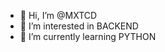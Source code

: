 - 👋 Hi, I’m @MXTCD
- 👀 I’m interested in BACKEND
- 🌱 I’m currently learning PYTHON


<!---
MXTCD/MXTCD is a ✨ special ✨ repository because its `README.md` (this file) appears on your GitHub profile.
You can click the Preview link to take a look at your changes.
--->
